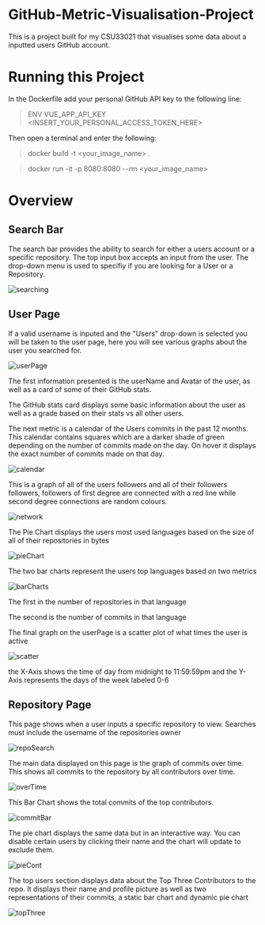 # GitHub-Metric-Visualisation-Project
This is a project built for my CSU33021 that visualises some data about a inputted users GitHub account.

# Running this Project
In the Dockerfile add your personal GitHub API key to the following line:
> ENV VUE_APP_API_KEY <INSERT_YOUR_PERSONAL_ACCESS_TOKEN_HERE> 

Then open a terminal and enter the following:

> docker build -t <your_image_name> .

> docker run -it -p 8080:8080 --rm <your_image_name>

# Overview 
## Search Bar
The search bar provides the ability to search for either a users account or a specific repository.
The top input box accepts an input from the user.
The drop-down menu is used to specifiy if you are looking for a User or a Repository.

![searching](Images/search.gif)
## User Page

If a valid username is inputed and the "Users" drop-down is selected you will be taken to the user page,  here you will see various graphs about the user you searched for. 

![userPage](Images/userPage.gif)

The first information presented is the userName and Avatar of the user, as well as a card of some of their GitHub stats.

The GitHub stats card displays some basic information about the user as well as a grade based on their stats vs all other users.

The next metric is a calendar of the Users commits in the past 12 months. This calendar contains squares which are a darker shade of green depending on the number of commits made on the day. On hover it displays the exact number of commits made on that day.

![calendar](Images/calendar.gif)

This is a graph of all of the users followers and all of their followers followers, followers of first degree are connected with a red line while second degree connections are random colours.

![network](Images/networkGraph.png)

The Pie Chart displays the users most used languages based on the size of all of their repositories in bytes

![pieChart](Images/repoSize.png)

The two bar charts represent the users top languages based on two metrics

![barCharts](Images/topLang.png)

The first in the number of repositories in that language

The second is the number of commits in that language

The final graph on the userPage is a scatter plot of what times the user is active

![scatter](Images/scatter.png)

the X-Axis shows the time of day from midnight to 11:59:59pm and the Y-Axis represents the days of the week labeled 0-6


## Repository Page

This page shows when a user inputs a specific repository to view. Searches must include the username of the repositories owner

![repoSearch](Images/RepoSearch.png)


The main data displayed on this page is the graph of commits over time. This shows all commits to the repository by all contributors over time.

![overTime](Images/commits.png)

This Bar Chart shows the total commits of the top contributors.

![commitBar](Images/contribs.png)

The pie chart displays the same data but in an interactive way. You can disable certain users by clicking their name and the chart will update to exclude them.

![pieCont](Images/pieContribs.gif) 

The top users section displays data about the Top Three Contributors to the repo.
It displays their name and profile picture as well as two representations of their commits, a static bar chart and dynamic pie chart

![topThree](Images/topThree.png)
